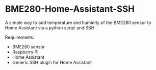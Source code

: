 # BME280-Home-Assistant-SSH

A simple way to add temperature and humidity of the BME280 sensor to Home Assistant via a python script and SSH. 

Requirements:
- BME280 sensor
- Raspberry Pi
- Home Assistant
- Generic SSH plugin for Home Assistant
